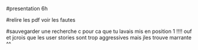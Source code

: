 
#presentation  6h

#relire les pdf voir les fautes

#sauvegarder une recherche c pour ca que tu lavais mis  en position 1 !!!! ouf et jcrois que les user stories sont trop aggressives mais jles trouve marrante ^^

